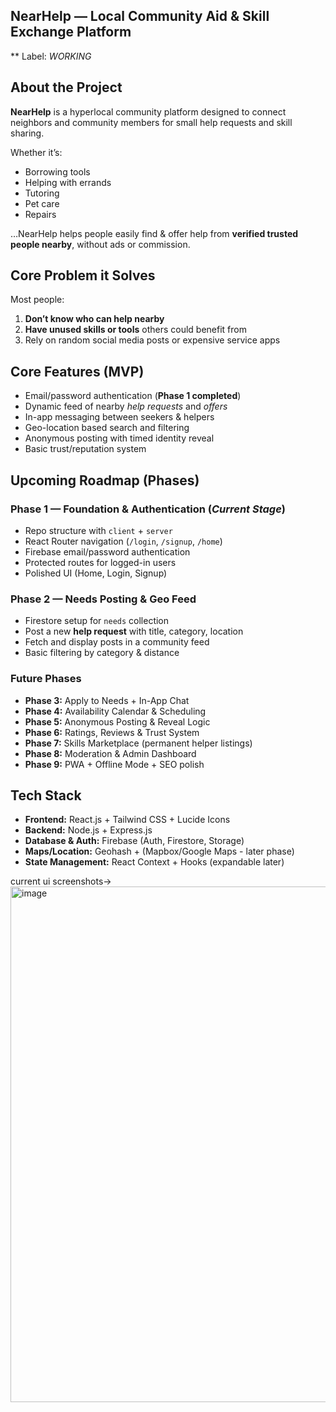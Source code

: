 ## NearHelp — Local Community Aid & Skill Exchange Platform

** Label: *WORKING*

## About the Project
**NearHelp** is a hyperlocal community platform designed to connect neighbors and community members for small help requests and skill sharing.

Whether it’s:
- Borrowing tools
- Helping with errands
- Tutoring
- Pet care
- Repairs

…NearHelp helps people easily find & offer help from **verified trusted people nearby**, without ads or commission.

## Core Problem it Solves
Most people:
1. **Don’t know who can help nearby**  
2. **Have unused skills or tools** others could benefit from  
3. Rely on random social media posts or expensive service apps

## Core Features (MVP)
- Email/password authentication (**Phase 1 completed**)
- Dynamic feed of nearby *help requests* and *offers*
- In-app messaging between seekers & helpers  
- Geo-location based search and filtering
- Anonymous posting with timed identity reveal
- Basic trust/reputation system

## Upcoming Roadmap (Phases)

### **Phase 1** — Foundation & Authentication (*Current Stage*)
- Repo structure with `client` + `server`
- React Router navigation (`/login`, `/signup`, `/home`)
- Firebase email/password authentication
- Protected routes for logged-in users
- Polished UI (Home, Login, Signup)

### **Phase 2** — Needs Posting & Geo Feed
- Firestore setup for `needs` collection
- Post a new **help request** with title, category, location
- Fetch and display posts in a community feed
- Basic filtering by category & distance

### Future Phases
- **Phase 3:** Apply to Needs + In-App Chat  
- **Phase 4:** Availability Calendar & Scheduling  
- **Phase 5:** Anonymous Posting & Reveal Logic  
- **Phase 6:** Ratings, Reviews & Trust System  
- **Phase 7:** Skills Marketplace (permanent helper listings)  
- **Phase 8:** Moderation & Admin Dashboard  
- **Phase 9:** PWA + Offline Mode + SEO polish

##  Tech Stack
- **Frontend:** React.js + Tailwind CSS + Lucide Icons
- **Backend:** Node.js + Express.js
- **Database & Auth:** Firebase (Auth, Firestore, Storage)
- **Maps/Location:** Geohash + (Mapbox/Google Maps - later phase)
- **State Management:** React Context + Hooks (expandable later)

current ui screenshots->
<img width="1896" height="825" alt="image" src="https://github.com/user-attachments/assets/7307fd9b-672a-4dbd-a910-ff1145ac3b12" />
